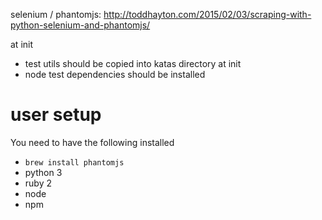 selenium / phantomjs: http://toddhayton.com/2015/02/03/scraping-with-python-selenium-and-phantomjs/

at init
 - test utils should be copied into katas directory at init
 - node test dependencies should be installed

# user setup

You need to have the following installed

 - `brew install phantomjs`
 - python 3
 - ruby 2
 - node
 - npm
